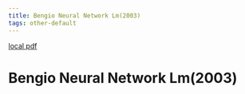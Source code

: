```yaml
---
title: Bengio Neural Network Lm(2003)
tags: other-default
---
```


[local pdf](../../../pdfs/2003-bengio-neural-network-LM.pdf)

# Bengio Neural Network Lm(2003)
